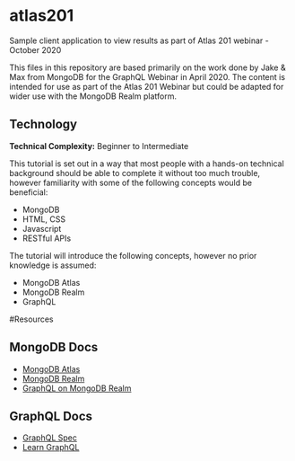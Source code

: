 # atlas201
Sample client application to view results as part of Atlas 201 webinar - October 2020

This files in this repository are based primarily on the work done by Jake & Max from MongoDB for the GraphQL Webinar in April 2020.
The content is intended for use as part of the Atlas 201 Webinar but could be adapted for wider use with the MongoDB Realm platform. 

## Technology
__Technical Complexity:__ Beginner to Intermediate

This tutorial is set out in a way that most people with a hands-on technical background should be able to complete it without too much trouble, however familiarity with some of the following concepts would be beneficial:

* MongoDB
* HTML, CSS
* Javascript
* RESTful APIs

The tutorial will introduce the following concepts, however no prior knowledge is assumed:

* MongoDB Atlas
* MongoDB Realm
* GraphQL

#Resources

## MongoDB Docs

* [MongoDB Atlas](https://docs.atlas.mongodb.com/ "MongoDB Atlas") 
* [MongoDB Realm](https://docs.mongodb.com/realm/ "MongoDB Realm") 
* [GraphQL on MongoDB Realm](https://docs.mongodb.com/realm/graphql/ "GraphQL on MongoDB Realm") 

## GraphQL Docs
* [GraphQL Spec](http://spec.graphql.org/ "GraphQL Spec")
* [Learn GraphQL](https://graphql.org/learn/ "Learn Graph QL")
